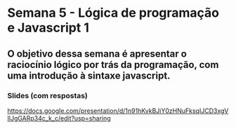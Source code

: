 # Semana 5 - Lógica de programação e Javascript 1

## O objetivo dessa semana é apresentar o raciocínio lógico por trás da programação, com uma introdução à sintaxe javascript.

### Slides (com respostas)
https://docs.google.com/presentation/d/1n91hKvkBJiY0zHNuFksqIJCD3xgVIlJgGARp34c_k_c/edit?usp=sharing
